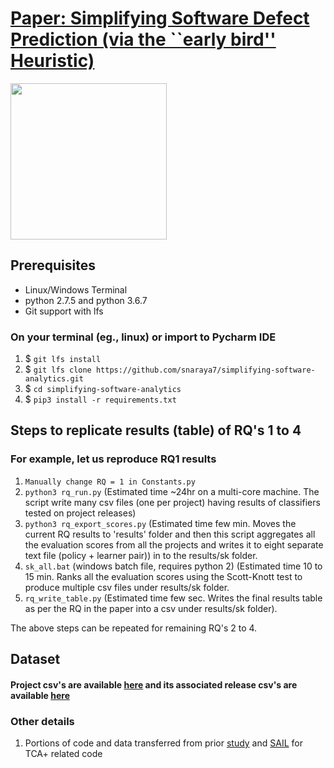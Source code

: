 # [Paper: Simplifying Software Defect Prediction (via the ``early bird'' Heuristic)](https://arxiv.org/pdf/2105.11082.pdf)

<img src="https://upload.wikimedia.org/wikipedia/commons/c/c5/The_Early_Bird..._%28165702619%29.jpg" width="250">

## Prerequisites

* Linux/Windows Terminal
* python 2.7.5 and python 3.6.7
* Git support with lfs

### On your terminal (eg., linux) or import to Pycharm IDE

1. $ `git lfs install`
1. $ `git lfs clone https://github.com/snaraya7/simplifying-software-analytics.git`
1. $ `cd simplifying-software-analytics`
1. $ `pip3 install -r requirements.txt`

## Steps to replicate results (table) of RQ's 1 to 4

### For example, let us reproduce RQ1 results

1. `Manually change RQ = 1 in Constants.py`
1. `python3 rq_run.py` (Estimated time ~24hr on a multi-core machine. The script write many csv files (one per project) having results of classifiers tested on project releases)
1. `python3 rq_export_scores.py` (Estimated time few min. Moves the current RQ results to 'results' folder and then this script aggregates all the evaluation scores from all the projects and writes it to eight separate text file (policy + learner pair)) in to the results/sk folder. 
1. `sk_all.bat` (windows batch file, requires python 2) (Estimated time 10 to 15 min. Ranks all the evaluation scores using the Scott-Knott test to produce multiple csv files under results/sk folder.
1. `rq_write_table.py` (Estimated time few sec. Writes the final results table as per the RQ in the paper into a csv under results/sk folder).

The above steps can be repeated for remaining RQ's 2 to 4.

## Dataset

#### Project csv's are available [here](https://github.com/snaraya7/simplifying-software-analytics/tree/master/data) and its associated release csv's are available [here](https://github.com/snaraya7/simplifying-software-analytics/tree/master/data/release_info)

### Other details
1. Portions of code and data transferred from prior [study](https://ieeexplore.ieee.org/abstract/document/9401968) and [SAIL](https://sailhome.cs.queensu.ca/replication/featred-vs-featsel-defectpred/) for TCA+ related code


